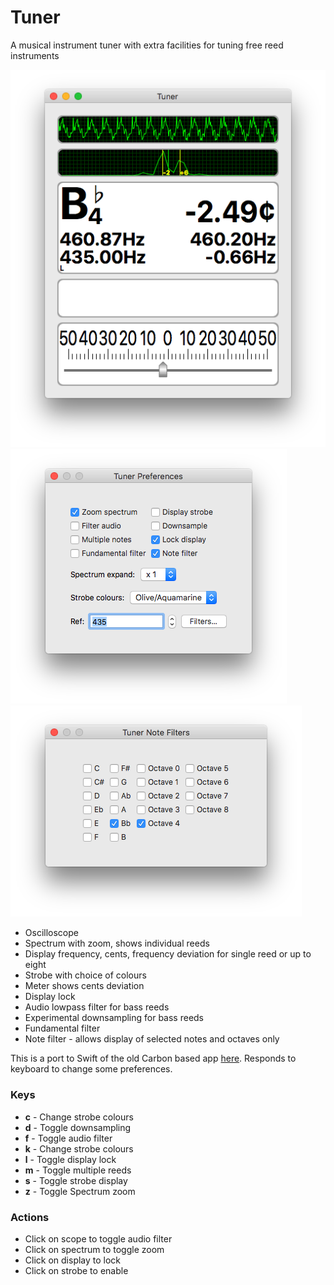 # Tuner

A musical instrument tuner with extra facilities for tuning free reed
instruments

![Tuner](https://github.com/billthefarmer/billthefarmer.github.io/blob/master/images/ctuner/Tuner-swift.png)
![Preferences](https://github.com/billthefarmer/billthefarmer.github.io/blob/master/images/ctuner/Tuner-preferences.png)
![Note Filters](https://github.com/billthefarmer/billthefarmer.github.io/blob/master/images/ctuner/Note-filter.png)

 * Oscilloscope
 * Spectrum with zoom, shows individual reeds
 * Display frequency, cents, frequency deviation for single reed or up to eight
 * Strobe with choice of colours
 * Meter shows cents deviation
 * Display lock
 * Audio lowpass filter for bass reeds
 * Experimental downsampling for bass reeds
 * Fundamental filter
 * Note filter - allows display of selected notes and octaves only

This is a port to Swift of the old Carbon based app
[here](../mac). Responds to keyboard to change some preferences.

### Keys
 * **c** - Change strobe colours
 * **d** - Toggle downsampling
 * **f** - Toggle audio filter
 * **k** - Change strobe colours
 * **l** - Toggle display lock
 * **m** - Toggle multiple reeds
 * **s** - Toggle strobe display
 * **z** - Toggle Spectrum zoom

### Actions
 * Click on scope to toggle audio filter
 * Click on spectrum to toggle zoom
 * Click on display to lock
 * Click on strobe to enable
 

